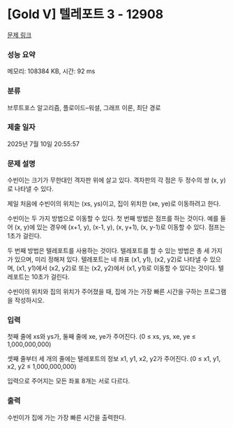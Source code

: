 # [Gold V] 텔레포트 3 - 12908 

[문제 링크](https://www.acmicpc.net/problem/12908) 

### 성능 요약

메모리: 108384 KB, 시간: 92 ms

### 분류

브루트포스 알고리즘, 플로이드–워셜, 그래프 이론, 최단 경로

### 제출 일자

2025년 7월 10일 20:55:57

### 문제 설명

<p>수빈이는 크기가 무한대인 격자판 위에 살고 있다. 격자판의 각 점은 두 정수의 쌍 (x, y)로 나타낼 수 있다.</p>

<p>제일 처음에 수빈이의 위치는 (xs, ys)이고, 집이 위치한 (xe, ye)로 이동하려고 한다.</p>

<p>수빈이는 두 가지 방법으로 이동할 수 있다. 첫 번째 방법은 점프를 하는 것이다. 예를 들어 (x, y)에 있는 경우에 (x+1, y), (x-1, y), (x, y+1), (x, y-1)로 이동할 수 있다. 점프는 1초가 걸린다.</p>

<p>두 번째 방법은 텔레포트를 사용하는 것이다. 텔레포트를 할 수 있는 방법은 총 세 가지가 있으며, 미리 정해져 있다. 텔레포트는 네 좌표 (x1, y1), (x2, y2)로 나타낼 수 있으며, (x1, y1)에서 (x2, y2)로 또는 (x2, y2)에서 (x1, y1)로 이동할 수 있다는 것이다. 텔레포트는 10초가 걸린다.</p>

<p>수빈이의 위치와 집의 위치가 주어졌을 때, 집에 가는 가장 빠른 시간을 구하는 프로그램을 작성하시오.</p>

### 입력 

 <p>첫째 줄에 xs와 ys가, 둘째 줄에 xe, ye가 주어진다. (0 ≤ xs, ys, xe, ye ≤ 1,000,000,000)</p>

<p>셋째 줄부터 세 개의 줄에는 텔레포트의 정보 x1, y1, x2, y2가 주어진다. (0 ≤ x1, y1, x2, y2 ≤ 1,000,000,000)</p>

<p>입력으로 주어지는 모든 좌표 8개는 서로 다르다.</p>

### 출력 

 <p>수빈이가 집에 가는 가장 빠른 시간을 출력한다.</p>

